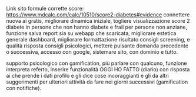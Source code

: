 Link sito formule corrette score: https://www.mdcalc.com/calc/10510/score2-diabetes#evidence
connettere nuova ai gratis,
migliorare dinamica  iniziale,
togliere visualizzazione score 2 diabete in persone che non hanno diabete e frail per persone non anziane,
funzione salva report sia su webapp che scaricata,
migliorare  estetica generale dashboard,
migliorare formattazione risultato consigli  screening, e qualità risposta consigli psicologici,
mettere pulsante domanda precedente o successiva,
accesso con google,
sistemare sito, con dominio e tutto.

supporto psicologico con gamification, più parlare con qualcuno,
funzione interpreta referto,
inserire funzionalità OGGI HO FATTO (diario) con risposta ai che prende i dati  profilo  e gli dice cose incoraggianti e gli da altri suggerimenti per ulteriori attività  da fare nei  giorni successivi (gamification con notifiche).



